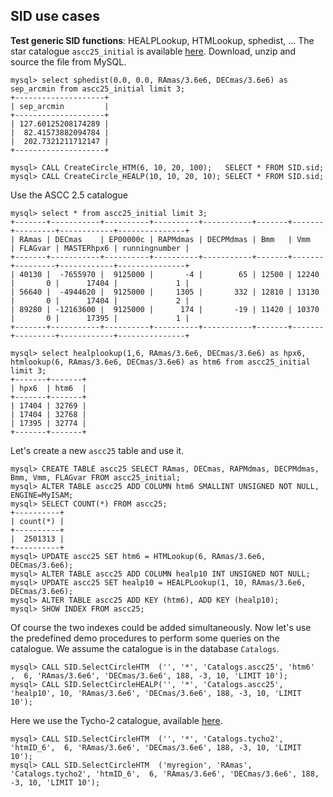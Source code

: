 ## SID use cases

**Test generic SID functions**: HEALPLookup, HTMLookup, sphedist, ...
The star catalogue `ascc25_initial` is available [here](http://ross2.iasfbo.inaf.it/test-data/ascc25_initial.sql.gz).
Download, unzip and source the file from MySQL.
```
mysql> select sphedist(0.0, 0.0, RAmas/3.6e6, DECmas/3.6e6) as sep_arcmin from ascc25_initial limit 3;
+--------------------+
| sep_arcmin         |
+--------------------+
| 127.60125208174289 |
|  82.41573882094784 |
|  202.7321211712147 |
+--------------------+

mysql> CALL CreateCircle_HTM(6, 10, 20, 100);   SELECT * FROM SID.sid;
mysql> CALL CreateCircle_HEALP(10, 10, 20, 10); SELECT * FROM SID.sid;
```

Use the ASCC 2.5 catalogue

```
mysql> select * from ascc25_initial limit 3;
+-------+-----------+----------+----------+-----------+-------+-------+---------+------------+---------------+
| RAmas | DECmas    | EP00000c | RAPMdmas | DECPMdmas | Bmm   | Vmm   | FLAGvar | MASTERhpx6 | runningnumber |
+-------+-----------+----------+----------+-----------+-------+-------+---------+------------+---------------+
| 40130 |  -7655970 |  9125000 |       -4 |        65 | 12500 | 12240 |       0 |      17404 |             1 |
| 56640 |  -4944620 |  9125000 |     1305 |       332 | 12810 | 13130 |       0 |      17404 |             2 |
| 89280 | -12163600 |  9125000 |      174 |       -19 | 11420 | 10370 |       0 |      17395 |             1 |
+-------+-----------+----------+----------+-----------+-------+-------+---------+------------+---------------+

mysql> select healplookup(1,6, RAmas/3.6e6, DECmas/3.6e6) as hpx6, htmlookup(6, RAmas/3.6e6, DECmas/3.6e6) as htm6 from ascc25_initial limit 3;
+-------+-------+
| hpx6  | htm6  |
+-------+-------+
| 17404 | 32769 |
| 17404 | 32768 |
| 17395 | 32774 |
+-------+-------+
```

Let's create a new `ascc25` table and use it.
```
mysql> CREATE TABLE ascc25 SELECT RAmas, DECmas, RAPMdmas, DECPMdmas, Bmm, Vmm, FLAGvar FROM ascc25_initial;
mysql> ALTER TABLE ascc25 ADD COLUMN htm6 SMALLINT UNSIGNED NOT NULL, ENGINE=MyISAM;
mysql> SELECT COUNT(*) FROM ascc25;
+----------+
| count(*) |
+----------+
|  2501313 |
+----------+
mysql> UPDATE ascc25 SET htm6 = HTMLookup(6, RAmas/3.6e6, DECmas/3.6e6);
mysql> ALTER TABLE ascc25 ADD COLUMN healp10 INT UNSIGNED NOT NULL;
mysql> UPDATE ascc25 SET healp10 = HEALPLookup(1, 10, RAmas/3.6e6, DECmas/3.6e6);
mysql> ALTER TABLE ascc25 ADD KEY (htm6), ADD KEY (healp10);
mysql> SHOW INDEX FROM ascc25;
```

Of course the two indexes could be added simultaneously.
Now let's use the predefined demo procedures to perform some queries on the catalogue. We assume the catalogue is in the database `Catalogs`.

```
mysql> CALL SID.SelectCircleHTM  ('', '*', 'Catalogs.ascc25', 'htm6'   ,  6, 'RAmas/3.6e6', 'DECmas/3.6e6', 188, -3, 10, 'LIMIT 10');
mysql> CALL SID.SelectCircleHEALP('', '*', 'Catalogs.ascc25', 'healp10', 10, 'RAmas/3.6e6', 'DECmas/3.6e6', 188, -3, 10, 'LIMIT 10');
```


Here we use the Tycho-2 catalogue, available [here](http://ross2.iasfbo.inaf.it/test-data/tycho2.sql.gz).
```
mysql> CALL SID.SelectCircleHTM  ('', '*', 'Catalogs.tycho2', 'htmID_6',  6, 'RAmas/3.6e6', 'DECmas/3.6e6', 188, -3, 10, 'LIMIT 10');
mysql> CALL SID.SelectCircleHTM  ('myregion', 'RAmas', 'Catalogs.tycho2', 'htmID_6',  6, 'RAmas/3.6e6', 'DECmas/3.6e6', 188, -3, 10, 'LIMIT 10');
```

